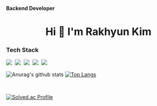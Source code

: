 #### Backend Developer     
         
<h1 align="center">Hi 👋  I'm Rakhyun Kim</h1>   

 
<h3>Tech Stack</h3> 
<p>
  <img src="https://img.shields.io/badge/Java-007396?style=flat-square&logo=java&logoColor=white"/></a>&nbsp
  <img src="https://img.shields.io/badge/Spring Boot-6DB33F?style=flat-square&logo=spring-boot&logoColor=white"/></a>&nbsp
  <img src="https://img.shields.io/badge/MySQL-4479A1?style=flat-square&logo=mysql&logoColor=white"/></a>&nbsp
  <img src="https://img.shields.io/badge/Docker-2496ED?style=flat-square&logo=docker&logoColor=white"/></a>&nbsp
  <img src="https://img.shields.io/badge/AWS-232F3E?style=flat-square&logo=amazon-aws&logoColor=white"/></a>&nbsp
</p>

![Anurag's github stats](https://github-readme-stats.vercel.app/api?username=HelloNaks&show_icons=true&theme=synthwave)
[![Top Langs](https://github-readme-stats.vercel.app/api/top-langs/?username=HelloNaks&layout=compact)](https://github.com/HelloNaks/github-readme-stats)


<br/>

[![Solved.ac
Profile](http://mazassumnida.wtf/api/v2/generate_badge?boj=krh963852)](https://solved.ac/krh963852)

<br/>

